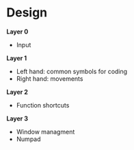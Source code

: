 # Design

**Layer 0**
- Input

**Layer 1**
- Left hand: common symbols for coding
- Right hand: movements

**Layer 2**
- Function shortcuts

**Layer 3**
- Window managment
- Numpad
